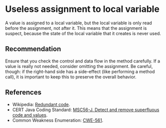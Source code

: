 # Useless assignment to local variable
A value is assigned to a local variable, but the local variable is only read before the assignment, not after it. This means that the assignment is suspect, because the state of the local variable that it creates is never used.


## Recommendation
Ensure that you check the control and data flow in the method carefully. If a value is really not needed, consider omitting the assignment. Be careful, though: if the right-hand side has a side-effect (like performing a method call), it is important to keep this to preserve the overall behavior.


## References
* Wikipedia: [Redundant code](https://en.wikipedia.org/wiki/Redundant_code).
* CERT Java Coding Standard: [MSC56-J. Detect and remove superfluous code and values](https://www.securecoding.cert.org/confluence/display/java/MSC56-J.+Detect+and+remove+superfluous+code+and+values).
* Common Weakness Enumeration: [CWE-561](https://cwe.mitre.org/data/definitions/561.html).
